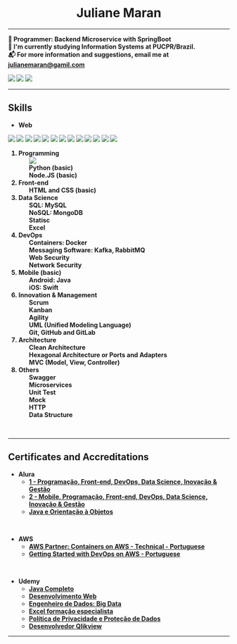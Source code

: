 <h1 align="center"><b> Juliane Maran <b></h1>  

<hr>

:office: Programmer: Backend Microservice with SpringBoot   
:school: I'm currently studying Information Systems at PUCPR/Brazil.   
:mailbox_with_mail: For more information and suggestions, email me at julianemaran@gamil.com
    
[![](https://img.shields.io/badge/Gmail-D14836?style=for-the-badge&logo=gmail&logoColor=white)](julianemaran@gamil.com)
[![](https://img.shields.io/badge/LinkedIn-0077B5?style=for-the-badge&logo=linkedin&logoColor=white)](https://www.linkedin.com/in/juliane-maran-168b73133)
[![](https://img.shields.io/badge/GitHub-100000?style=for-the-badge&logo=github&logoColor=white)](https://github.com/JulianeMaran32)

<hr>

<h2>Skills</h2>

- Web <br>    
<img src="https://img.shields.io/badge/JavaScript-F7DF1E?style=for-the-badge&logo=javascript&logoColor=black" />  
<img src="https://img.shields.io/badge/Node.js-43853D?style=for-the-badge&logo=node.js&logoColor=white" />
<img src="https://img.shields.io/badge/TypeScript-007ACC?style=for-the-badge&logo=typescript&logoColor=white" /> 
<img src="https://img.shields.io/badge/HTML5-E34F26?style=for-the-badge&logo=html5&logoColor=white" /> 
<img src="https://img.shields.io/badge/CSS3-1572B6?style=for-the-badge&logo=css3&logoColor=white" /> 
    
<img src="https://img.shields.io/badge/Python-14354C?style=for-the-badge&logo=python&logoColor=white" /> 

<img src="https://img.shields.io/badge/Angular-DD0031?style=for-the-badge&logo=angular&logoColor=white" /> 
<img src="https://img.shields.io/badge/MySQL-00000F?style=for-the-badge&logo=mysql&logoColor=white" /> 
<img src="https://img.shields.io/badge/MongoDB-4EA94B?style=for-the-badge&logo=mongodb&logoColor=white" /> 
<img src="https://img.shields.io/badge/Docker-2496ED?style=for-the-badge&logo=docker&logoColor=white" /> 
<img src="https://img.shields.io/badge/Kubernetes-326DE6?style=for-the-badge&logo=kubernetes&logoColor=white" /> 
<img src="https://img.shields.io/badge/Git-E34F26?style=for-the-badge&logo=git&logoColor=white" />
<img src="https://img.shields.io/badge/Spring-6DB33F?style=for-the-badge&logo=spring&logoColor=white" />       

<ol>
    <li>Programming
        <ol><img src="https://img.shields.io/badge/Java-ED8B00?style=for-the-badge&logo=java&logoColor=white" /> </ol>
        <ol>Python (basic)</ol>
        <ol>Node.JS (basic)</ol>
    </li>
    <li>Front-end
        <ol>HTML and CSS (basic) </ol>
    </li>
    <li>Data Science
        <ol>SQL: MySQL</ol>
        <ol>NoSQL: MongoDB</ol>
        <ol>Statisc</ol>
        <ol>Excel</ol>
    </li>
    <li>DevOps
        <ol>Containers: Docker</ol>
        <ol>Messaging Software: Kafka, RabbitMQ</ol>
        <ol>Web Security</ol>
        <ol>Network Security</ol>
    </li>
    <li>Mobile (basic)
        <ol>Android: Java</ol>
        <ol>iOS: Swift</ol>
    </li>
    <li>Innovation & Management
        <ol>Scrum</ol>
        <ol>Kanban</ol>
        <ol>Agility</ol>
        <ol>UML (Unified Modeling Language)</ol>
        <ol>Git, GitHub and GitLab</ol>
    </li>
    <li>Architecture
        <ol>Clean Architecture</ol>
        <ol>Hexagonal Architecture or Ports and Adapters</ol>
        <ol>MVC (Model, View, Controller)</ol>
    </li>
    <li>Others
        <ol>Swagger</ol>
        <ol>Microservices</ol>
        <ol>Unit Test</ol>
        <ol>Mock</ol>
        <ol>HTTP</ol>
        <ol>Data Structure</ol>
    </li>
</ol>

<br>   

---

<h2>Certificates and Accreditations</h2>

- Alura     
  - [1 - Programação, Front-end, DevOps, Data Science, Inovação & Gestão](./certificados/alura-certificado-de-conclusao-01.pdf)   
  - [2 - Mobile, Programação, Front-end, DevOps, Data Science, Inovação & Gestão](./certificados/alura-certificado-de-conclusao-02.pdf)  
  - [Java e Orientação à Objetos](./certificados/java-e-orientacao-a-objetos.pdf)  

<br>  

- AWS   
  - [AWS Partner: Containers on AWS - Technical - Portuguese](./certificados/AWS_Partner_Container_on_AWS.pdf)   
  - [Getting Started with DevOps on AWS - Portuguese](./certificados/Getting-started-with-DevOps-on-AWS-PT.pdf)  

<br>

- Udemy   
  - [Java Completo](./certificados/java-2022-completo.jpg)    
  - [Desenvolvimento Web](./certificados/desenvolvimento-web-completo.jpg)    
  - [Engenheiro de Dados: Big Data](./certificados/formacao-engenheiro-de-dados-domine-big-data.jpg)   
  - [Excel formação especialista](./certificados/excel-especialista.jpg)   
  - [Política de Privacidade e Proteção de Dados](./certificados/criando-uma-politica-de-privacidade-e-protecao-de-dados.jpg)     
  - [Desenvolvedor Qlikview](./certificados/desenvolvedor-qlikview-do-zero.jpg) 


<hr>

 
    
    
